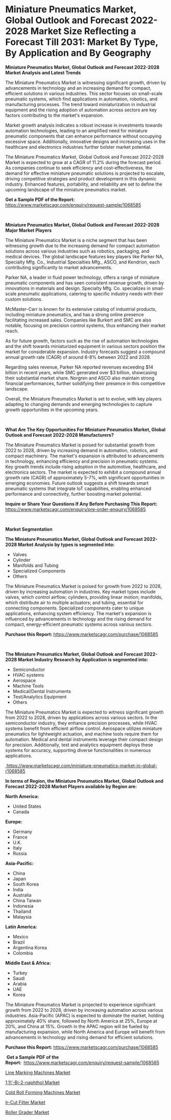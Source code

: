 <p><h1>Miniature Pneumatics Market, Global Outlook and Forecast 2022-2028 Market Size Reflecting a Forecast Till 2031: Market By Type, By Application and By Geography</h1></p><p><strong>Miniature Pneumatics Market, Global Outlook and Forecast 2022-2028 Market Analysis and Latest Trends</strong></p>
<p><p>The Miniature Pneumatics Market is witnessing significant growth, driven by advancements in technology and an increasing demand for compact, efficient solutions in various industries. This sector focuses on small-scale pneumatic systems, which find applications in automation, robotics, and manufacturing processes. The trend toward miniaturization in industrial equipment and the rising adoption of automation across sectors are key factors contributing to the market's expansion.</p><p>Market growth analysis indicates a robust increase in investments towards automation technologies, leading to an amplified need for miniature pneumatic components that can enhance performance without occupying excessive space. Additionally, innovative designs and increasing uses in the healthcare and electronics industries further bolster market potential.</p><p>The Miniature Pneumatics Market, Global Outlook and Forecast 2022-2028 Market is expected to grow at a CAGR of 11.2% during the forecast period. As companies continue to seek efficiency and cost-effectiveness, the demand for effective miniature pneumatic solutions is projected to escalate, driving competitive strategies and product development in this dynamic industry. Enhanced features, portability, and reliability are set to define the upcoming landscape of the miniature pneumatics market.</p></p>
<p><strong>Get a Sample PDF of the Report:&nbsp;</strong> <a href="https://www.marketscagr.com/enquiry/request-sample/1068585?utm_campaign=1326&utm_medium=2&utm_source=Github&utm_content=ia&utm_term=02102024&utm_id=miniature-pneumatics-market-global-outlook-and-forecast-2022-2028">https://www.marketscagr.com/enquiry/request-sample/1068585</a></p>
<p>&nbsp;</p>
<p><strong>Miniature Pneumatics Market, Global Outlook and Forecast 2022-2028 Major Market Players</strong></p>
<p><p>The Miniature Pneumatics Market is a niche segment that has been witnessing growth due to the increasing demand for compact automation solutions across various industries such as robotics, packaging, and medical devices. The global landscape features key players like Parker NA, Specialty Mfg. Co., Industrial Specialties Mfg., ASCO, and Kendrion, each contributing significantly to market advancements.</p><p>Parker NA, a leader in fluid power technology, offers a range of miniature pneumatic components and has seen consistent revenue growth, driven by innovations in materials and design. Specialty Mfg. Co. specializes in small-scale pneumatic applications, catering to specific industry needs with their custom solutions.</p><p>McMaster-Carr is known for its extensive catalog of industrial products, including miniature pneumatics, and has a strong online presence facilitating increased sales. Companies like Burkert and SMC are also notable, focusing on precision control systems, thus enhancing their market reach.</p><p>As for future growth, factors such as the rise of automation technologies and the shift towards miniaturized equipment in various sectors position the market for considerable expansion. Industry forecasts suggest a compound annual growth rate (CAGR) of around 6-8% between 2022 and 2028.</p><p>Regarding sales revenue, Parker NA reported revenues exceeding $14 billion in recent years, while SMC generated over $3 billion, showcasing their substantial market share. Norgren and ASCO also maintain strong financial performances, further solidifying their presence in this competitive landscape.</p><p>Overall, the Miniature Pneumatics Market is set to evolve, with key players adapting to changing demands and emerging technologies to capture growth opportunities in the upcoming years.</p></p>
<p>&nbsp;</p>
<p><strong>What Are The Key Opportunities For Miniature Pneumatics Market, Global Outlook and Forecast 2022-2028 Manufacturers?</strong></p>
<p><p>The Miniature Pneumatics Market is poised for substantial growth from 2022 to 2028, driven by increasing demand in automation, robotics, and compact machinery. The market's expansion is attributed to advancements in technology, enhancing efficiency and precision in pneumatic systems. Key growth trends include rising adoption in the automotive, healthcare, and electronics sectors. The market is expected to exhibit a compound annual growth rate (CAGR) of approximately 5-7%, with significant opportunities in emerging economies. Future outlook suggests a shift towards smart pneumatic systems that integrate IoT capabilities, enabling enhanced performance and connectivity, further boosting market potential.</p></p>
<p><strong>Inquire or Share Your Questions If Any Before Purchasing This Report:</strong> <a href="https://www.marketscagr.com/enquiry/pre-order-enquiry/1068585?utm_campaign=1326&utm_medium=2&utm_source=Github&utm_content=ia&utm_term=02102024&utm_id=miniature-pneumatics-market-global-outlook-and-forecast-2022-2028">https://www.marketscagr.com/enquiry/pre-order-enquiry/1068585</a></p>
<p>&nbsp;</p>
<p><strong>Market Segmentation</strong></p>
<p><strong>The Miniature Pneumatics Market, Global Outlook and Forecast 2022-2028 Market Analysis by types is segmented into:</strong></p>
<p><ul><li>Valves</li><li>Cylinder</li><li>Manifolds and Tubing</li><li>Specialized Components</li><li>Others</li></ul></p>
<p><p>The Miniature Pneumatics Market is poised for growth from 2022 to 2028, driven by increasing automation in industries. Key market types include valves, which control airflow; cylinders, providing linear motion; manifolds, which distribute air to multiple actuators; and tubing, essential for connecting components. Specialized components cater to unique applications, enhancing system efficiency. The market's expansion is influenced by advancements in technology and the rising demand for compact, energy-efficient pneumatic systems across various sectors.</p></p>
<p><strong>Purchase this Report:&nbsp;</strong><a href="https://www.marketscagr.com/purchase/1068585?utm_campaign=1326&utm_medium=2&utm_source=Github&utm_content=ia&utm_term=02102024&utm_id=miniature-pneumatics-market-global-outlook-and-forecast-2022-2028">https://www.marketscagr.com/purchase/1068585</a></p>
<p>&nbsp;</p>
<p><strong>The Miniature Pneumatics Market, Global Outlook and Forecast 2022-2028 Market Industry Research by Application is segmented into:</strong></p>
<p><ul><li>Semiconductor</li><li>HVAC systems</li><li>Aerospace</li><li>Machine Tools</li><li>Medical/Dental Instruments</li><li>Test/Analytics Equipment</li><li>Others</li></ul></p>
<p><p>The Miniature Pneumatics Market is expected to witness significant growth from 2022 to 2028, driven by applications across various sectors. In the semiconductor industry, they enhance precision processes, while HVAC systems benefit from efficient airflow control. Aerospace utilizes miniature pneumatics for lightweight actuation, and machine tools require them for automation. Medical and dental instruments leverage their compact design for precision. Additionally, test and analytics equipment deploys these systems for accuracy, supporting diverse functionalities in numerous applications.</p></p>
<p><a href="https://www.marketscagr.com/miniature-pneumatics-market-in-global-r1068585?utm_campaign=1326&utm_medium=2&utm_source=Github&utm_content=ia&utm_term=02102024&utm_id=miniature-pneumatics-market-global-outlook-and-forecast-2022-2028">&nbsp;https://www.marketscagr.com/miniature-pneumatics-market-in-global-r1068585</a></p>
<p><strong>In terms of Region, the Miniature Pneumatics Market, Global Outlook and Forecast 2022-2028 Market Players available by Region are:</strong></p>
<p>
    <p> <strong> North America: </strong>
        <ul>
            <li>United States</li>
            <li>Canada</li>
        </ul>
        </p> 
    <p> <strong> Europe: </strong>
        <ul>
            <li>Germany</li>
            <li>France</li>
            <li>U.K.</li>
            <li>Italy</li>
            <li>Russia</li>
        </ul>
        </p> 
    <p> <strong> Asia-Pacific: </strong>
        <ul>
            <li>China</li>
            <li>Japan</li>
            <li>South Korea</li>
            <li>India</li>
            <li>Australia</li>
            <li>China Taiwan</li>
            <li>Indonesia</li>
            <li>Thailand</li>
            <li>Malaysia</li>
        </ul>
        </p> 
    <p> <strong> Latin America: </strong>
        <ul>
            <li>Mexico</li>
            <li>Brazil</li>
            <li>Argentina Korea</li>
            <li>Colombia</li>
        </ul>
        </p> 
    <p> <strong> Middle East & Africa: </strong>
        <ul>
            <li>Turkey</li>
            <li>Saudi</li>
            <li>Arabia</li>
            <li>UAE</li>
            <li>Korea</li>
        </ul>
    </p>
    </p>
<p><p>The Miniature Pneumatics Market is projected to experience significant growth from 2022 to 2028, driven by increasing automation across various industries. Asia-Pacific (APAC) is expected to dominate the market, holding approximately 40% share, followed by North America at 25%, Europe at 20%, and China at 15%. Growth in the APAC region will be fueled by manufacturing expansion, while North America and Europe will benefit from advancements in technology and rising demand for efficient solutions.</p></p>
<p><strong>Purchase this Report: </strong><a href="https://www.marketscagr.com/purchase/1068585?utm_campaign=1326&utm_medium=2&utm_source=Github&utm_content=ia&utm_term=02102024&utm_id=miniature-pneumatics-market-global-outlook-and-forecast-2022-2028">https://www.marketscagr.com/purchase/1068585</a></p>
<p>&nbsp;<strong>Get a Sample PDF of the Report:&nbsp;&nbsp;</strong><a href="https://www.marketscagr.com/enquiry/request-sample/1068585?utm_campaign=1326&utm_medium=2&utm_source=Github&utm_content=ia&utm_term=02102024&utm_id=miniature-pneumatics-market-global-outlook-and-forecast-2022-2028">https://www.marketscagr.com/enquiry/request-sample/1068585</a></p>
<p><strong></strong></p>
<p><p><a href="https://www.linkedin.com/pulse/growth-opportunities-challenges-line-marking-machines-market-zksse?utm_campaign=1326&utm_medium=2&utm_source=Github&utm_content=ia&utm_term=02102024&utm_id=miniature-pneumatics-market-global-outlook-and-forecast-2022-2028">Line Marking Machines Market</a></p><p><a href="https://issuu.com/reportprime-2/docs/11-bi-2-naphthol-market-size-2030.p_64ea32325ba3c1?utm_campaign=1326&utm_medium=2&utm_source=Github&utm_content=ia&utm_term=02102024&utm_id=miniature-pneumatics-market-global-outlook-and-forecast-2022-2028">1,1\'-Bi-2-naphthol Market</a></p><p><a href="https://www.linkedin.com/pulse/insights-cold-roll-forming-machines-market-size-which-expanding-jucme?utm_campaign=1326&utm_medium=2&utm_source=Github&utm_content=ia&utm_term=02102024&utm_id=miniature-pneumatics-market-global-outlook-and-forecast-2022-2028">Cold Roll Forming Machines Market</a></p><p><a href="https://issuu.com/reportprime-2/docs/ir-cut-filter-market-size-2030.pptx_1c59cda4cf1f23?utm_campaign=1326&utm_medium=2&utm_source=Github&utm_content=ia&utm_term=02102024&utm_id=miniature-pneumatics-market-global-outlook-and-forecast-2022-2028">Ir-Cut Filter Market</a></p><p><a href="https://www.linkedin.com/pulse/roller-grader-market-size-growth-industry-analysis-segmentation-cv6ye?utm_campaign=1326&utm_medium=2&utm_source=Github&utm_content=ia&utm_term=02102024&utm_id=miniature-pneumatics-market-global-outlook-and-forecast-2022-2028">Roller Grader Market</a></p></p>